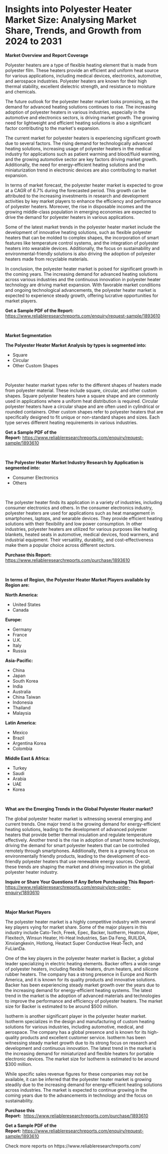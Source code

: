 <p><h1>Insights into Polyester Heater Market Size: Analysing Market Share, Trends, and Growth from 2024 to 2031</h1></p><p><strong>Market Overview and Report Coverage</strong></p>
<p><p>Polyester heaters are a type of flexible heating element that is made from polyester film. These heaters provide an efficient and uniform heat source for various applications, including medical devices, electronics, automotive, and aerospace industries. Polyester heaters are known for their high thermal stability, excellent dielectric strength, and resistance to moisture and chemicals.</p><p>The future outlook for the polyester heater market looks promising, as the demand for advanced heating solutions continues to rise. The increasing adoption of polyester heaters in various industries, especially in the automotive and electronics sectors, is driving market growth. The growing need for lightweight and efficient heating solutions is also a significant factor contributing to the market's expansion.</p><p>The current market for polyester heaters is experiencing significant growth due to several factors. The rising demand for technologically advanced heating solutions, increasing usage of polyester heaters in the medical industry for applications such as patient warming and blood/fluid warming, and the growing automotive sector are key factors driving market growth. Additionally, the need for energy-efficient heating solutions and the miniaturization trend in electronic devices are also contributing to market expansion.</p><p>In terms of market forecast, the polyester heater market is expected to grow at a CAGR of 6.7% during the forecasted period. This growth can be attributed to the increasing investments in research and development activities by key market players to enhance the efficiency and performance of polyester heaters. Moreover, the rise in disposable incomes and the growing middle-class population in emerging economies are expected to drive the demand for polyester heaters in various applications.</p><p>Some of the latest market trends in the polyester heater market include the development of innovative heating solutions, such as flexible polyester heaters that can be molded to complex shapes, the incorporation of smart features like temperature control systems, and the integration of polyester heaters into wearable devices. Additionally, the focus on sustainability and environmental-friendly solutions is also driving the adoption of polyester heaters made from recyclable materials.</p><p>In conclusion, the polyester heater market is poised for significant growth in the coming years. The increasing demand for advanced heating solutions across various industries and the continuous innovation in polyester heater technology are driving market expansion. With favorable market conditions and ongoing technological advancements, the polyester heater market is expected to experience steady growth, offering lucrative opportunities for market players.</p></p>
<p><strong>Get a Sample PDF of the Report:</strong> <a href="https://www.reliableresearchreports.com/enquiry/request-sample/1893610">https://www.reliableresearchreports.com/enquiry/request-sample/1893610</a></p>
<p>&nbsp;</p>
<p><strong>Market Segmentation</strong></p>
<p><strong>The Polyester Heater Market Analysis by types is segmented into:</strong></p>
<p><ul><li>Square</li><li>Circular</li><li>Other Custom Shapes</li></ul></p>
<p>&nbsp;</p>
<p><p>Polyester heater market types refer to the different shapes of heaters made from polyester material. These include square, circular, and other custom shapes. Square polyester heaters have a square shape and are commonly used in applications where a uniform heat distribution is required. Circular polyester heaters have a circular shape and are often used in cylindrical or rounded containers. Other custom shapes refer to polyester heaters that are specifically designed to fit unique or non-standard shapes and sizes. Each type serves different heating requirements in various industries.</p></p>
<p><strong>Get a Sample PDF of the Report:</strong>&nbsp;<a href="https://www.reliableresearchreports.com/enquiry/request-sample/1893610">https://www.reliableresearchreports.com/enquiry/request-sample/1893610</a></p>
<p>&nbsp;</p>
<p><strong>The Polyester Heater Market Industry Research by Application is segmented into:</strong></p>
<p><ul><li>Consumer Electronics</li><li>Others</li></ul></p>
<p>&nbsp;</p>
<p><p>The polyester heater finds its application in a variety of industries, including consumer electronics and others. In the consumer electronics industry, polyester heaters are used for applications such as heat management in smartphones, laptops, and wearable devices. They provide efficient heating solutions with their flexibility and low power consumption. In other industries, polyester heaters are utilized for various purposes like heating blankets, heated seats in automotive, medical devices, food warmers, and industrial equipment. Their versatility, durability, and cost-effectiveness make them a popular choice across different sectors.</p></p>
<p><strong>Purchase this Report:</strong>&nbsp; <a href="https://www.reliableresearchreports.com/purchase/1893610">https://www.reliableresearchreports.com/purchase/1893610</a></p>
<p>&nbsp;</p>
<p><strong>In terms of Region, the Polyester Heater Market Players available by Region are:</strong></p>
<p>
    <p> <strong> North America: </strong>
        <ul>
            <li>United States</li>
            <li>Canada</li>
        </ul>
        </p> 
    <p> <strong> Europe: </strong>
        <ul>
            <li>Germany</li>
            <li>France</li>
            <li>U.K.</li>
            <li>Italy</li>
            <li>Russia</li>
        </ul>
        </p> 
    <p> <strong> Asia-Pacific: </strong>
        <ul>
            <li>China</li>
            <li>Japan</li>
            <li>South Korea</li>
            <li>India</li>
            <li>Australia</li>
            <li>China Taiwan</li>
            <li>Indonesia</li>
            <li>Thailand</li>
            <li>Malaysia</li>
        </ul>
        </p> 
    <p> <strong> Latin America: </strong>
        <ul>
            <li>Mexico</li>
            <li>Brazil</li>
            <li>Argentina Korea</li>
            <li>Colombia</li>
        </ul>
        </p> 
    <p> <strong> Middle East & Africa: </strong>
        <ul>
            <li>Turkey</li>
            <li>Saudi</li>
            <li>Arabia</li>
            <li>UAE</li>
            <li>Korea</li>
        </ul>
    </p>
    </p>
<p>&nbsp;</p>
<p><strong>What are the Emerging Trends in the Global Polyester Heater market?</strong></p>
<p><p>The global polyester heater market is witnessing several emerging and current trends. One major trend is the growing demand for energy-efficient heating solutions, leading to the development of advanced polyester heaters that provide better thermal insulation and regulate temperature effectively. Another trend is the rise in adoption of smart home technology, driving the demand for smart polyester heaters that can be controlled remotely through smartphones. Additionally, there is a growing focus on environmentally friendly products, leading to the development of eco-friendly polyester heaters that use renewable energy sources. Overall, these trends are shaping the market and driving innovation in the global polyester heater industry.</p></p>
<p><strong>Inquire or Share Your Questions If Any Before Purchasing This Report</strong>- <a href="https://www.reliableresearchreports.com/enquiry/pre-order-enquiry/1893610">https://www.reliableresearchreports.com/enquiry/pre-order-enquiry/1893610</a></p>
<p>&nbsp;</p>
<p><strong>Major Market Players</strong></p>
<p><p>The polyester heater market is a highly competitive industry with several key players vying for market share. Some of the major players in this industry include Cato-Tech, Freek, Epec, Backer, Isotherm, Heatron, Alper, Flexitech, Winsun Heater, Hi-Heat Industries, San Da Feng, RUILIDA, Xinxiangkexin, Hotlong, Heatact Super Conductive Heat-Tech, and FuLianDa.</p><p>One of the key players in the polyester heater market is Backer, a global leader specializing in electric heating elements. Backer offers a wide range of polyester heaters, including flexible heaters, drum heaters, and silicone rubber heaters. The company has a strong presence in Europe and North America, and it is known for its quality products and innovative solutions. Backer has been experiencing steady market growth over the years due to the increasing demand for energy-efficient heating systems. The latest trend in the market is the adoption of advanced materials and technologies to improve the performance and efficiency of polyester heaters. The market size for Backer is estimated to be around $500 million.</p><p>Isotherm is another significant player in the polyester heater market. Isotherm specializes in the design and manufacturing of custom heating solutions for various industries, including automotive, medical, and aerospace. The company has a global presence and is known for its high-quality products and excellent customer service. Isotherm has been witnessing steady market growth due to its strong focus on research and development and continuous innovation. The latest trend in the market is the increasing demand for miniaturized and flexible heaters for portable electronic devices. The market size for Isotherm is estimated to be around $300 million.</p><p>While specific sales revenue figures for these companies may not be available, it can be inferred that the polyester heater market is growing steadily due to the increasing demand for energy-efficient heating solutions across industries. The market is expected to continue growing in the coming years due to the advancements in technology and the focus on sustainability.</p></p>
<p><strong>Purchase this Report:</strong>&nbsp;&nbsp;<a href="https://www.reliableresearchreports.com/purchase/1893610">https://www.reliableresearchreports.com/purchase/1893610</a></p>
<p></p>
<p><strong>Get a Sample PDF of the Report:</strong>&nbsp;<a href="https://www.reliableresearchreports.com/enquiry/request-sample/1893610">https://www.reliableresearchreports.com/enquiry/request-sample/1893610</a></p>
<p>Check more reports on https://www.reliableresearchreports.com/</p>